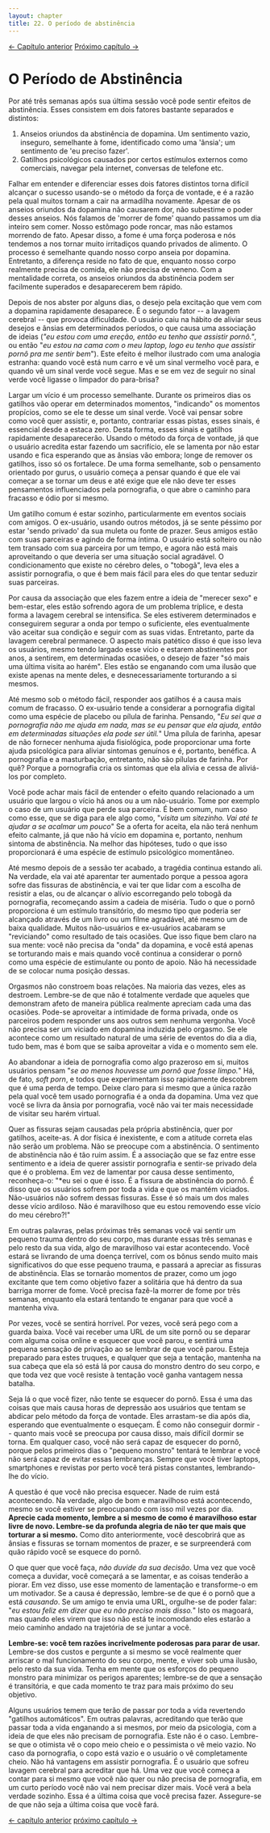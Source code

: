 ```yaml
---
layout: chapter
title: 22. O período de abstinência 
---
```


<div class="pagination-selector">
<a href="21-o-jeito-facil-de-parar.html" class="chapter-btn">&larr; Capítulo anterior</a>
<a href="23-so-mais-uma-olhadinha.html" class="chapter-btn">Próximo capítulo &#8594;</a>
</div>

# O Período de Abstinência

Por até três semanas após sua última sessão você pode sentir efeitos de abstinência. Esses consistem em dois fatores bastante separados e distintos:

1. Anseios oriundos da abstinência de dopamina. Um sentimento vazio, inseguro, semelhante à fome, identificado como uma 'ânsia'; um sentimento de 'eu preciso fazer'.
2. Gatilhos psicológicos causados por certos estímulos externos como comerciais, navegar pela internet, conversas de telefone etc.

Falhar em entender e diferenciar esses dois fatores distintos torna difícil alcançar o sucesso usando-se o método da força de vontade, e é a razão pela qual muitos tornam a cair na armadilha novamente. Apesar de os anseios oriundos da dopamina não causarem dor, não subestime o poder desses anseios. Nós falamos de 'morrer de fome' quando passamos um dia inteiro sem comer. Nosso estômago pode roncar, mas não estamos morrendo de fato. Apesar disso, a fome é uma força poderosa e nós tendemos a nos tornar muito irritadiços quando privados de alimento. O processo é semelhante quando nosso corpo anseia por dopamina. Entretanto, a diferença reside no fato de que, enquanto nosso corpo realmente precisa de comida, ele não precisa de veneno. Com a mentalidade correta, os anseios oriundos da abstinência podem ser facilmente superados e desaparecerem bem rápido.

Depois de nos abster por alguns dias, o desejo pela excitação que vem com a dopamina rapidamente desaparece. É o segundo fator -- a lavagem cerebral -- que provoca dificuldade. O usuário caiu na hábito de aliviar seus desejos e ânsias em determinados períodos, o que causa uma associação de ideias (*"eu estou com uma ereção, então eu tenho que assistir pornô."*, ou então "*eu  estou na cama com o meu laptop, logo eu tenho que assistir pornô pra me sentir bem*"). Este efeito é melhor ilustrado com uma analogia estranha: quando você está num carro e vê um sinal vermelho você para, e quando vê um sinal verde você segue. Mas e se em vez de seguir no sinal verde você ligasse o limpador do para-brisa?

Largar um vício é um processo semelhante. Durante os primeiros dias os gatilhos vão operar em determinados momentos, "indicando" os momentos propícios, como se ele te desse um sinal verde. Você vai pensar sobre como você quer assistir, e, portanto, contrariar essas pistas, esses sinais, é essencial desde a estaca zero. Desta forma, esses sinais e gatilhos rapidamente desaparecerão. Usando o método da força de vontade, já que o usuário acredita estar fazendo um sacrifício, ele se lamenta por não estar usando e fica esperando que as ânsias vão embora; longe de remover os gatilhos, isso só os fortalece. De uma forma semelhante, sob o pensamento orientado por gurus, o usuário começa a pensar quando é que ele vai começar a se tornar um deus e até exige que ele não deve ter esses pensamentos influenciados pela pornografia, o que abre o caminho para fracasso e ódio por si mesmo.

Um gatilho comum é estar sozinho, particularmente em eventos sociais com amigos. O ex-usuário, usando outros métodos, já se sente péssimo por estar 'sendo privado' da sua muleta ou fonte de prazer. Seus amigos estão com suas parceiras e agindo de forma íntima. O usuário está solteiro ou não tem transado com sua parceira por um tempo, e agora não está mais aproveitando o que deveria ser uma situação social agradável. O condicionamento que existe no cérebro deles, o "tobogã", leva eles a assistir pornografia, o que é bem mais fácil para eles do que tentar seduzir suas parceiras.

Por causa da associação que eles fazem entre a ideia de "merecer sexo" e bem-estar, eles estão sofrendo agora de um problema tríplice, e desta forma a lavagem cerebral se intensifica. Se eles estiverem determinados e conseguirem segurar a onda por tempo o suficiente, eles eventualmente vão aceitar sua condição e seguir com as suas vidas. Entretanto, parte da lavagem cerebral permanece. O aspecto mais patético disso é que isso leva os usuários, mesmo tendo largado esse vício e estarem abstinentes por anos, a sentirem, em determinadas ocasiões, o desejo de fazer "só mais uma última visita ao harém". Eles estão se enganando com uma ilusão que existe apenas na mente deles, e desnecessariamente torturando a si mesmos.

Até mesmo sob o método fácil, responder aos gatilhos é a causa mais comum de fracasso. O ex-usuário tende a considerar a pornografia digital como uma espécie de placebo ou pílula de farinha. Pensando, "*Eu sei que a pornografia não me ajuda em nada, mas se eu pensar que ela ajuda, então em determinadas situações ela pode ser útil.*" Uma pílula de farinha, apesar de não fornecer nenhuma ajuda fisiológica, pode proporcionar uma forte ajuda psicológica para aliviar sintomas genuínos e é, portanto, benéfica. A pornografia e a masturbação, entretanto, não são pílulas de farinha. Por quê? Porque a pornografia cria os sintomas que ela alivia e cessa de aliviá-los por completo.

Você pode achar mais fácil de entender o efeito quando relacionado a um usuário que largou o vício há anos ou a um não-usuário. Tome por exemplo o caso de um usuário que perde sua parceira. É bem comum, num caso como esse, que se diga para ele algo como, "*visita um sitezinho. Vai até te ajudar a se acalmar um pouco*" Se a oferta for aceita, ela não terá nenhum efeito calmante, já que não há vício em dopamina e, portanto, nenhum sintoma de abstinência. Na melhor das hipóteses, tudo o que isso proporcionará é uma espécie de estímulo psicológico momentâneo.

Até mesmo depois de a sessão ter acabado, a tragédia continua estando ali. Na verdade, ela vai até aparentar ter aumentado porque a pessoa agora sofre das fissuras de abstinência, e vai ter que lidar com a escolha de resistir a elas, ou de alcançar o alívio escorregando pelo tobogã da pornografia, recomeçando assim a cadeia de miséria. Tudo o que o pornô proporciona é um estímulo transitório, do mesmo tipo que poderia ser alcançado através de um livro ou um filme agradável, até mesmo um de baixa qualidade. Muitos não-usuários e ex-usuários acabaram se "reviciando" como resultado de tais ocasiões. Que isso fique bem claro na sua mente: você não precisa da "onda" da dopamina, e você está apenas se torturando mais e mais quando você continua a considerar o pornô como uma espécie de estimulante ou ponto de apoio. Não há necessidade de se colocar numa posição dessas.

Orgasmos não constroem boas relações. Na maioria das vezes, eles as destroem. Lembre-se de que não é totalmente verdade que aqueles que demonstram afeto de maneira pública realmente apreciam cada uma das ocasiões. Pode-se aproveitar a intimidade de forma privada, onde os parceiros podem responder uns aos outros sem nenhuma vergonha. Você não precisa ser um viciado em dopamina induzida pelo orgasmo. Se ele acontece como um resultado natural de uma série de eventos do dia a dia, tudo bem, mas é bom que se saiba aproveitar a vida e o momento sem ele.

Ao abandonar a ideia de pornografia como algo prazeroso em si, muitos usuários pensam "*se ao menos houvesse um pornô que fosse limpo.*" Há, de fato, *soft porn*, e todos que experimentam isso rapidamente descobrem que é uma perda de tempo. Deixe claro para si mesmo que a única razão pela qual você tem usado pornografia é a onda da dopamina. Uma vez que você se livra da ânsia por pornografia, você não vai ter mais necessidade de visitar seu harém virtual.

Quer as fissuras sejam causadas pela própria abstinência, quer por gatilhos, aceite-as. A dor física é inexistente, e com a atitude correta elas não serão um problema. Não se preocupe com a abstinência. O sentimento de abstinência não é tão ruim assim. É a associação que se faz entre esse sentimento e a ideia de querer assistir pornografia e sentir-se privado dela que é o problema. Em vez de lamentar por causa desse sentimento, reconheça-o: "*eu sei o que é isso. É a fissura de abstinência do pornô. É disso que os usuários sofrem por toda a vida e que os mantém viciados. Não-usuários não sofrem dessas fissuras. Esse é só mais um dos males desse vício ardiloso. Não é maravilhoso que eu estou removendo esse vício do meu cérebro?!"

Em outras palavras, pelas próximas três semanas você vai sentir um pequeno trauma dentro do seu corpo, mas durante essas três semanas e pelo resto da sua vida, algo de maravilhoso vai estar acontecendo. Você estará se livrando de uma doença terrível, com os bônus sendo muito mais significativos do que esse pequeno trauma, e passará a apreciar as fissuras de abstinência. Elas se tornarão momentos de prazer, como um jogo excitante que tem como objetivo fazer a solitária que há dentro da sua barriga morrer de fome. Você precisa fazê-la morrer de fome por três semanas, enquanto ela estará tentando te enganar para que você a mantenha viva.

Por vezes, você se sentirá horrível. Por vezes, você será pego com a guarda baixa. Você vai receber uma URL de um site pornô ou se deparar com alguma coisa online e esquecer que você parou, e sentirá uma pequena sensação de privação ao se lembrar de que você parou. Esteja preparado para estes truques, e qualquer que seja a tentação, mantenha na sua cabeça que ela só está lá por causa do monstro dentro do seu corpo, e que toda vez que você resiste à tentação você ganha vantagem nessa batalha.

Seja lá o que você fizer, não tente se esquecer do pornô. Essa é uma das coisas que mais causa horas de depressão aos usuários que tentam se abdicar pelo método da força de vontade. Eles arrastam-se dia após dia, esperando que eventualmente o esqueçam. É como não conseguir dormir -- quanto mais você se preocupa por causa disso, mais difícil dormir se torna. Em qualquer caso, você não será capaz de esquecer do pornô, porque pelos primeiros dias o "pequeno monstro" tentará te lembrar e você não será capaz de evitar essas lembranças. Sempre que você tiver laptops, smartphones e revistas por perto você terá pistas constantes, lembrando-lhe do vício.  

A questão é que você não precisa esquecer. Nade de ruim está acontecendo. Na verdade, algo de bom e maravilhoso está acontecendo, mesmo se você estiver se preocupando com isso mil vezes por dia. **Aprecie cada momento, lembre a si mesmo de como é maravilhoso estar livre de novo. Lembre-se da profunda alegria de não ter que mais que torturar a si mesmo.** Como dito anteriormente, você descobrirá que as ânsias e fissuras se tornam momentos de prazer, e se surpreenderá com quão rápido você se esquece do pornô.

O que quer que você faça, *não duvide da sua decisão*. Uma vez que você começa a duvidar, você começará a se lamentar, e as coisas tenderão a piorar. Em vez disso, use esse momento de lamentação e transforme-o em um motivador. Se a causa é depressão, lembre-se de que é o pornô que a está *causando*. Se um amigo te envia uma URL, orgulhe-se de poder falar: "*eu estou feliz em dizer que eu não preciso mais disso.*" Isto os magoará, mas quando eles virem que isso não está te incomodando eles estarão a meio caminho andado na trajetória de se juntar a você.

**Lembre-se: você tem razões incrivelmente poderosas para parar de usar.** Lembre-se dos custos e pergunte a si mesmo se você realmente quer arriscar o mal funcionamento do seu corpo, mente, e viver sob uma ilusão, pelo resto da sua vida. Tenha em mente que os esforços do pequeno monstro para minimizar os perigos aparentes; lembre-se de que a sensação é transitória, e que cada momento te traz para mais próximo do seu objetivo.

Alguns usuários temem que terão de passar por toda a vida revertendo "gatilhos automáticos". Em outras palavras, acreditando que terão que passar toda a vida enganando a si mesmos, por meio da psicologia, com a ideia de que eles não precisam de pornografia. Este não é o caso. Lembre-se que o otimista vê o copo meio cheio e o pessimista o vê meio vazio. No caso da pornografia, o copo está vazio e o usuário o vê completamente cheio. Não há vantagens em assistir pornografia. É o usuário que sofreu lavagem cerebral para acreditar que há. Uma vez que você começa a contar para si mesmo que você não quer ou não precisa de pornografia, em um curto período você não vai nem precisar dizer mais. Você verá a bela verdade sozinho. Essa é a última coisa que você precisa fazer. Assegure-se de que não seja a última coisa que você fará.

<div class="pagination-selector">
<a href="21-o-jeito-facil-de-parar.html" class="chapter-btn">&larr; capítulo anterior</a>
<a href="23-so-mais-uma-olhadinha.html" class="chapter-btn">próximo capítulo &#8594;</a>
</div>
